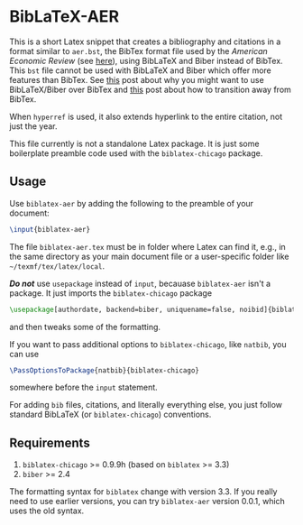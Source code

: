 # BibLaTeX-AER

This is a short Latex snippet that creates a bibliography and citations in a
  format similar to `aer.bst`, the BibTex format file used by
  the *American Economic Review* (see [here][aer]), using 
  BibLaTeX and Biber instead of BibTex.
This `bst` file cannot be used with BibLaTeX and Biber which offer more features
  than BibTex.
See [this][1] post about why you might want to use BibLaTeX/Biber over BibTex
  and [this][2] post about how to transition away from BibTex.

When `hyperref` is used, it also extends hyperlink to the entire citation, not
  just the year.

This file currently is not a standalone Latex package.
It is just some boilerplate preamble code used with the `biblatex-chicago`
  package.

## Usage
Use `biblatex-aer` by adding the following to the preamble of your document:
```Latex
\input{biblatex-aer}
```
The file `biblatex-aer.tex` must be in folder where Latex can find it, e.g., in
  the same directory as your main document file or a user-specific folder like
  `~/texmf/tex/latex/local`.

***Do not*** use `usepackage` instead of `input`, becauase `biblatex-aer` isn't
  a package. It just imports the `biblatex-chicago` package
```Latex
\usepackage[authordate, backend=biber, uniquename=false, noibid]{biblatex-chicago}
```
  and then tweaks some of the formatting.

If you want to pass additional options to `biblatex-chicago`, like `natbib`,
  you can use
```Latex
\PassOptionsToPackage{natbib}{biblatex-chicago}
```
  somewhere before the `input` statement.

For adding `bib` files, citations, and literally everything else, you just
  follow standard BibLaTeX (or `biblatex-chicago`) conventions.


## Requirements
1. `biblatex-chicago` >= 0.9.9h (based on `biblatex` >= 3.3)
2. `biber` >= 2.4

The formatting syntax for `biblatex` change with version 3.3.
If you really need to use earlier versions, you can try `biblatex-aer` version
  0.0.1, which uses the old syntax.

[1]: http://tex.stackexchange.com/questions/25701/bibtex-vs-biber-and-biblatex-vs-natbib
[2]: http://tex.stackexchange.com/questions/5091/what-to-do-to-switch-to-biblatex
[aer]: https://www.aeaweb.org/journals/policies/templates

